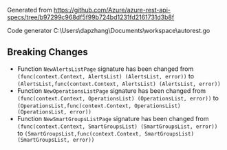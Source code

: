 
Generated from https://github.com/Azure/azure-rest-api-specs/tree/b97299c968df5f99b724bd1231fd2161731d3b8f

Code generator C:\Users\dapzhang\Documents\workspace\autorest.go

## Breaking Changes

- Function `NewAlertsListPage` signature has been changed from `(func(context.Context, AlertsList) (AlertsList, error))` to `(AlertsList,func(context.Context, AlertsList) (AlertsList, error))`
- Function `NewOperationsListPage` signature has been changed from `(func(context.Context, OperationsList) (OperationsList, error))` to `(OperationsList,func(context.Context, OperationsList) (OperationsList, error))`
- Function `NewSmartGroupsListPage` signature has been changed from `(func(context.Context, SmartGroupsList) (SmartGroupsList, error))` to `(SmartGroupsList,func(context.Context, SmartGroupsList) (SmartGroupsList, error))`

